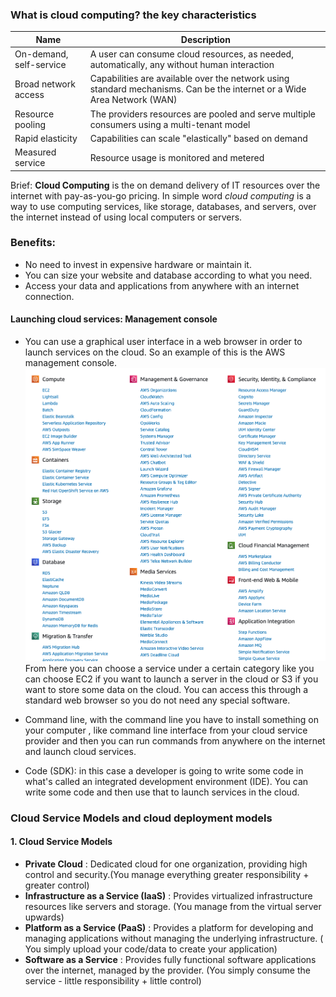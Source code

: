 ### What is cloud computing? the key characteristics

| Name                    | Description                                                                                                             |
| ----------------------- | ----------------------------------------------------------------------------------------------------------------------- |
| On-demand, self-service | A user can consume cloud resources, as needed, automatically, any without human interaction                             |
| Broad network access    | Capabilities are available over the network using standard mechanisms. Can be the internet or a Wide Area Network (WAN) |
| Resource pooling        | The providers resources are pooled and serve multiple consumers using a multi-tenant model                              |
| Rapid elasticity        | Capabilities can scale "elastically" based on demand                                                                    |
| Measured service        | Resource usage is monitored and metered                                                                                 |

Brief: **Cloud Computing** is the on demand delivery of IT resources over the internet with pay-as-you-go pricing. In simple word _cloud computing_ is a way to use computing services, like storage, databases, and servers, over the internet instead of using local computers or servers.

### Benefits:

- No need to invest in expensive hardware or maintain it.
- You can size your website and database according to what you need.
- Access your data and applications from anywhere with an internet connection.

#### Launching cloud services: Management console

- You can use a graphical user interface in a web browser in order to launch services on the cloud.
  So an example of this is the AWS management console.
  ![aws management console](image.png)
  From here you can choose a service under a certain category like you can choose EC2 if you want to launch a server in the cloud or S3 if you want to store some data on the cloud.
  You can access this through a standard web browser so you do not need any special software.
- Command line, with the command line you have to install something on your computer , like command line interface from your cloud service provider and then you can run commands from anywhere on the internet and launch cloud services.

- Code (SDK): in this case a developer is going to write some code in what's called an integrated development environment (IDE). You can write some code and then use that to launch services in the cloud.

### Cloud Service Models and cloud deployment models

#### 1. Cloud Service Models

- **Private Cloud** : Dedicated cloud for one organization, providing high control and security.(You manage everything greater responsibility + greater control)
- **Infrastructure as a Service (IaaS)** : Provides virtualized infrastructure resources like servers and storage. (You manage from the virtual server upwards)
- **Platform as a Service (PaaS)** : Provides a platform for developing and managing applications without managing the underlying infrastructure. ( You simply upload your code/data to create your application)
- **Software as a Service** : Provides fully functional software applications over the internet, managed by the provider. (You simply consume the service - little responsibility + little control)

